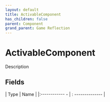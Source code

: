 ```yaml
---
layout: default
title: ActivableComponent
has_children: false
parent: Component
grand_parent: Game Reflection
---
```

# ActivableComponent
Description 

## Fields
| Type | Name |
|:------------ - | : -------------- |
